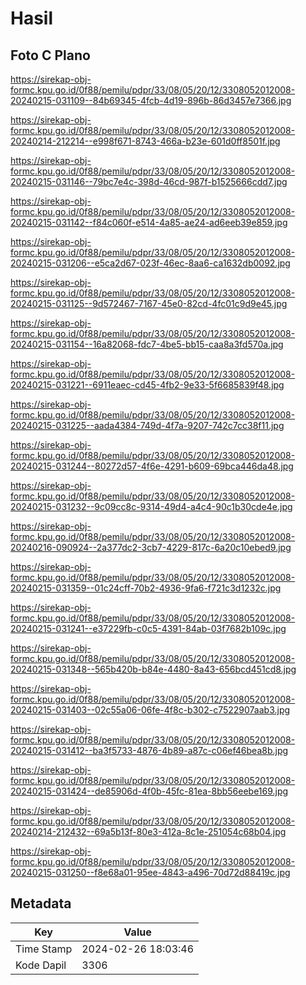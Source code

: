 # Hasil

## Foto C Plano

https://sirekap-obj-formc.kpu.go.id/0f88/pemilu/pdpr/33/08/05/20/12/3308052012008-20240215-031109--84b69345-4fcb-4d19-896b-86d3457e7366.jpg

https://sirekap-obj-formc.kpu.go.id/0f88/pemilu/pdpr/33/08/05/20/12/3308052012008-20240214-212214--e998f671-8743-466a-b23e-601d0ff8501f.jpg

https://sirekap-obj-formc.kpu.go.id/0f88/pemilu/pdpr/33/08/05/20/12/3308052012008-20240215-031146--79bc7e4c-398d-46cd-987f-b1525666cdd7.jpg

https://sirekap-obj-formc.kpu.go.id/0f88/pemilu/pdpr/33/08/05/20/12/3308052012008-20240215-031142--f84c060f-e514-4a85-ae24-ad6eeb39e859.jpg

https://sirekap-obj-formc.kpu.go.id/0f88/pemilu/pdpr/33/08/05/20/12/3308052012008-20240215-031206--e5ca2d67-023f-46ec-8aa6-ca1632db0092.jpg

https://sirekap-obj-formc.kpu.go.id/0f88/pemilu/pdpr/33/08/05/20/12/3308052012008-20240215-031125--9d572467-7167-45e0-82cd-4fc01c9d9e45.jpg

https://sirekap-obj-formc.kpu.go.id/0f88/pemilu/pdpr/33/08/05/20/12/3308052012008-20240215-031154--16a82068-fdc7-4be5-bb15-caa8a3fd570a.jpg

https://sirekap-obj-formc.kpu.go.id/0f88/pemilu/pdpr/33/08/05/20/12/3308052012008-20240215-031221--6911eaec-cd45-4fb2-9e33-5f6685839f48.jpg

https://sirekap-obj-formc.kpu.go.id/0f88/pemilu/pdpr/33/08/05/20/12/3308052012008-20240215-031225--aada4384-749d-4f7a-9207-742c7cc38f11.jpg

https://sirekap-obj-formc.kpu.go.id/0f88/pemilu/pdpr/33/08/05/20/12/3308052012008-20240215-031244--80272d57-4f6e-4291-b609-69bca446da48.jpg

https://sirekap-obj-formc.kpu.go.id/0f88/pemilu/pdpr/33/08/05/20/12/3308052012008-20240215-031232--9c09cc8c-9314-49d4-a4c4-90c1b30cde4e.jpg

https://sirekap-obj-formc.kpu.go.id/0f88/pemilu/pdpr/33/08/05/20/12/3308052012008-20240216-090924--2a377dc2-3cb7-4229-817c-6a20c10ebed9.jpg

https://sirekap-obj-formc.kpu.go.id/0f88/pemilu/pdpr/33/08/05/20/12/3308052012008-20240215-031359--01c24cff-70b2-4936-9fa6-f721c3d1232c.jpg

https://sirekap-obj-formc.kpu.go.id/0f88/pemilu/pdpr/33/08/05/20/12/3308052012008-20240215-031241--e37229fb-c0c5-4391-84ab-03f7682b109c.jpg

https://sirekap-obj-formc.kpu.go.id/0f88/pemilu/pdpr/33/08/05/20/12/3308052012008-20240215-031348--565b420b-b84e-4480-8a43-656bcd451cd8.jpg

https://sirekap-obj-formc.kpu.go.id/0f88/pemilu/pdpr/33/08/05/20/12/3308052012008-20240215-031403--02c55a06-06fe-4f8c-b302-c7522907aab3.jpg

https://sirekap-obj-formc.kpu.go.id/0f88/pemilu/pdpr/33/08/05/20/12/3308052012008-20240215-031412--ba3f5733-4876-4b89-a87c-c06ef46bea8b.jpg

https://sirekap-obj-formc.kpu.go.id/0f88/pemilu/pdpr/33/08/05/20/12/3308052012008-20240215-031424--de85906d-4f0b-45fc-81ea-8bb56eebe169.jpg

https://sirekap-obj-formc.kpu.go.id/0f88/pemilu/pdpr/33/08/05/20/12/3308052012008-20240214-212432--69a5b13f-80e3-412a-8c1e-251054c68b04.jpg

https://sirekap-obj-formc.kpu.go.id/0f88/pemilu/pdpr/33/08/05/20/12/3308052012008-20240215-031250--f8e68a01-95ee-4843-a496-70d72d88419c.jpg


## Metadata

| Key        | Value               |
| ---------- | ------------------- |
| Time Stamp | 2024-02-26 18:03:46 |
| Kode Dapil | 3306                |



